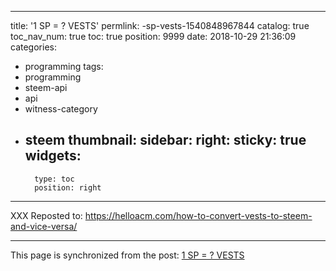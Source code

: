 
---
title: '1 SP = ? VESTS'
permlink: -sp-vests-1540848967844
catalog: true
toc_nav_num: true
toc: true
position: 9999
date: 2018-10-29 21:36:09
categories:
- programming
tags:
- programming
- steem-api
- api
- witness-category
- steem
thumbnail: 
sidebar:
    right:
        sticky: true
widgets:
    -
        type: toc
        position: right
---


XXX Reposted to: https://helloacm.com/how-to-convert-vests-to-steem-and-vice-versa/

- - -

This page is synchronized from the post: [1 SP = ? VESTS](https://steemit.com/@justyy/-sp-vests-1540848967844)
